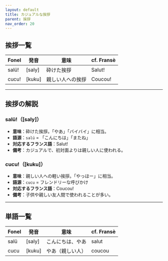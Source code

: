 ```yaml
---
layout: default
title: カジュアルな挨拶
parent: 挨拶
nav_order: 20
---
```


## 挨拶一覧

| Fonel            | 発音             | 意味               | cf. Fransè           |
|------------------|------------------|--------------------|----------------------|
| salü!            | [saly]           | 砕けた挨拶         | Salut!               |
| cucu!            | [kuku]           | 親しい人への挨拶   | Coucou!              |


---

## 挨拶の解説

### salü!（[saly]）
- **意味**：砕けた挨拶。「やあ」「バイバイ」に相当。
- **語源**：`salü` = 「こんにちは」「またね」
- **対応するフランス語**：Salut!
- **備考**：カジュアルで、初対面よりは親しい人に使われる。

### cucu!（[kuku]）
- **意味**：親しい人への軽い挨拶。「やっほー」に相当。
- **語源**：`cucu` = フレンドリーな呼びかけ
- **対応するフランス語**：Coucou!
- **備考**：子供や親しい友人間で使われることが多い。

---
## 単語一覧

| Fonel     | 発音      | 意味                              | cf. Fransè     |
|-----------|-----------|-----------------------------------|----------------|
| salü      | [saly]    | こんにちは、やあ                  | salut          |
| cucu      | [kuku]    | やあ（親しい人）                  | coucou         |
